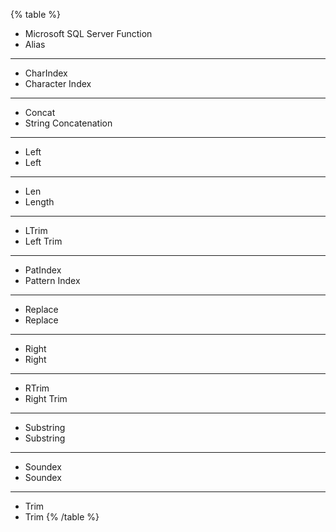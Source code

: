 {% table %}
* Microsoft SQL Server Function
* Alias
---
* CharIndex
* Character Index
---
* Concat
* String Concatenation
---
* Left
* Left
---
* Len
* Length
---
* LTrim
* Left Trim
---
* PatIndex
* Pattern Index
---
* Replace
* Replace
---
* Right
* Right
---
* RTrim
* Right Trim
---
* Substring
* Substring
---
* Soundex
* Soundex
---
* Trim
* Trim
{% /table %}